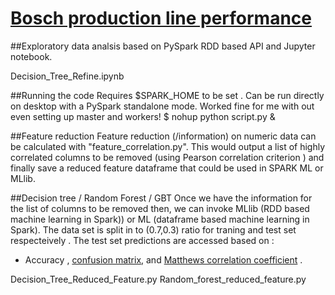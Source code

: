 # [Bosch production line performance](https://www.kaggle.com/c/bosch-production-line-performance)


##Exploratory data analsis based on PySpark RDD based API and Jupyter notebook.

Decision_Tree_Refine.ipynb	

##Running the code 
Requires $SPARK_HOME to be set . Can be run directly on desktop with a PySpark standalone mode. Worked fine for me with out even setting up master and workers! 
$ nohup python script.py &

##Feature reduction
Feature reduction (/information) on numeric data can be calculated with "feature_correlation.py". This would output a list of highly correlated  columns to be removed (using Pearson correlation criterion ) and finally save a reduced feature dataframe that could be used in SPARK ML or MLlib.

##Decision tree / Random Forest / GBT
Once we have the information for the list of columns to be removed then, we can invoke MLlib (RDD based machine learning in Spark)) or  ML (dataframe based machine learning in Spark). The data set is split in to (0.7,0.3) ratio for traning and test set respecteively . The test set predictions are accessed based on : 
* Accuracy , [confusion matrix](https://en.wikipedia.org/wiki/Confusion_matrix), and [Matthews correlation coefficient](https://en.wikipedia.org/wiki/Matthews_correlation_coefficient) . 

Decision_Tree_Reduced_Feature.py
Random_forest_reduced_feature.py 
